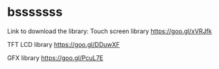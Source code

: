 # bsssssss

Link to download the library:
Touch screen library
https://goo.gl/xVRJfk

TFT LCD library
https://goo.gl/DDuwXF

GFX library
https://goo.gl/PcuL7E
